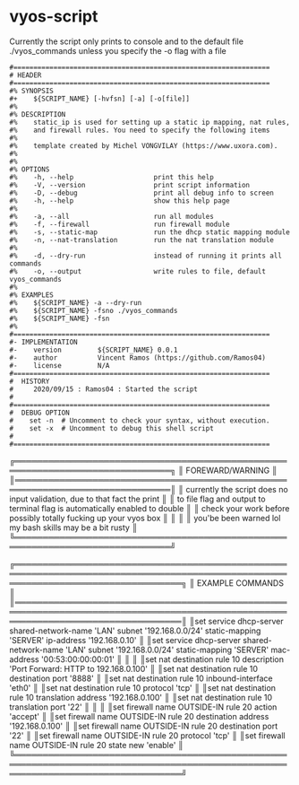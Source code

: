 # vyos-script

Currently the script only prints to console and to the default file ./vyos_commands
unless you specify the -o flag with a file
```
#================================================================
# HEADER
#================================================================
#% SYNOPSIS
#+    ${SCRIPT_NAME} [-hvfsn] [-a] [-o[file]] 
#%
#% DESCRIPTION
#%    static_ip is used for setting up a static ip mapping, nat rules, 
#%    and firewall rules. You need to specify the following items
#%
#%    template created by Michel VONGVILAY (https://www.uxora.com).
#%
#%
#% OPTIONS
#%    -h, --help                    print this help
#%    -V, --version                 print script information
#%    -D, --debug                   print all debug info to screen
#%    -h, --help                    show this help page
#%
#%    -a, --all                     run all modules 
#%    -f, --firewall                run firewall module
#%    -s, --static-map              run the dhcp static mapping module
#%    -n, --nat-translation         run the nat translation module
#%
#%    -d, --dry-run                 instead of running it prints all commands
#%    -o, --output                  write rules to file, default vyos_commands
#%
#% EXAMPLES
#%    ${SCRIPT_NAME} -a --dry-run
#%    ${SCRIPT_NAME} -fsno ./vyos_commands
#%    ${SCRIPT_NAME} -fsn
#%
#================================================================
#- IMPLEMENTATION
#-    version         ${SCRIPT_NAME} 0.0.1
#-    author          Vincent Ramos (https://github.com/Ramos04)
#-    license         N/A
#================================================================
#  HISTORY
#     2020/09/15 : Ramos04 : Started the script
# 
#================================================================
#  DEBUG OPTION
#    set -n  # Uncomment to check your syntax, without execution.
#    set -x  # Uncomment to debug this shell script
#
#================================================================
```

╔══════════════════════════════════════════════════════════════════════════════╗
║                             FOREWARD/WARNING                                 ║
║══════════════════════════════════════════════════════════════════════════════║
║    currently the script does no input validation, due to that fact the print ║
║ to file flag and output to terminal flag is automatically enabled to double  ║
║ check your work before possibly totally fucking up your vyos box             ║
║                                                                              ║
║    you'be been warned lol my bash skills may be a bit rusty                  ║
╚══════════════════════════════════════════════════════════════════════════════╝

╔══════════════════════════════════════════════════════════════════════════════════════════════════════════════════════════════════╗
║                                                 EXAMPLE COMMANDS                                                                 ║
║══════════════════════════════════════════════════════════════════════════════════════════════════════════════════════════════════║
║set service dhcp-server shared-network-name 'LAN' subnet '192.168.0.0/24' static-mapping 'SERVER' ip-address '192.168.0.10'       ║
║set service dhcp-server shared-network-name 'LAN' subnet '192.168.0.0/24' static-mapping 'SERVER' mac-address '00:53:00:00:00:01' ║
║                                                                                                                                  ║
║set nat destination rule 10 description 'Port Forward: HTTP to 192.168.0.100'                                                     ║
║set nat destination rule 10 destination port '8888'                                                                               ║
║set nat destination rule 10 inbound-interface 'eth0'                                                                              ║
║set nat destination rule 10 protocol 'tcp'                                                                                        ║
║set nat destination rule 10 translation address '192.168.0.100'                                                                   ║
║set nat destination rule 10 translation port '22'                                                                                 ║
║                                                                                                                                  ║
║set firewall name OUTSIDE-IN rule 20 action 'accept'                                                                              ║
║set firewall name OUTSIDE-IN rule 20 destination address '192.168.0.100'                                                          ║
║set firewall name OUTSIDE-IN rule 20 destination port '22'                                                                        ║
║set firewall name OUTSIDE-IN rule 20 protocol 'tcp'                                                                               ║
║set firewall name OUTSIDE-IN rule 20 state new 'enable'                                                                           ║
╚══════════════════════════════════════════════════════════════════════════════════════════════════════════════════════════════════╝

